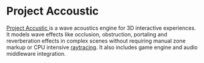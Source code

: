 # Project Accoustic

[Project Accustic ](https://docs.microsoft.com/azure/cognitive-services/acoustics/what-is-acoustics?WT.mc_id=mrcurriculum-github-ayyonet)is a wave acoustics engine for 3D interactive experiences. It models wave effects like occlusion, obstruction, portaling and reverberation effects in complex scenes without requiring manual zone markup or CPU intensive [raytracing](https://app.gitbook.com/@yonet/s/mixed-reality-docs/core-building-blocks/lighting/raytracing/). It also includes game engine and audio middleware integration.

